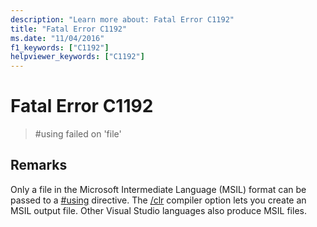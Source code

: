 ```yaml
---
description: "Learn more about: Fatal Error C1192"
title: "Fatal Error C1192"
ms.date: "11/04/2016"
f1_keywords: ["C1192"]
helpviewer_keywords: ["C1192"]
---
```

# Fatal Error C1192

> #using failed on 'file'

## Remarks

Only a file in the Microsoft Intermediate Language (MSIL) format can be passed to a [#using](../../preprocessor/hash-using-directive-cpp.md) directive. The [/clr](../../build/reference/clr-common-language-runtime-compilation.md) compiler option lets you create an MSIL output file. Other Visual Studio languages also produce MSIL files.
